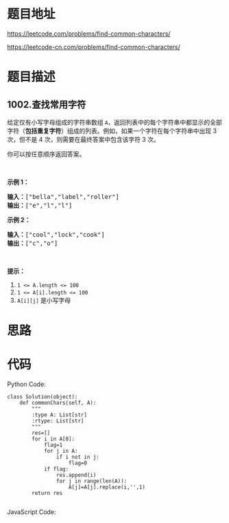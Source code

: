 # 题目地址
https://leetcode.com/problems/find-common-characters/

https://leetcode-cn.com/problems/find-common-characters/
# 题目描述
## 1002.查找常用字符
<p>给定仅有小写字母组成的字符串数组 <code>A</code>，返回列表中的每个字符串中都显示的全部字符（<strong>包括重复字符</strong>）组成的列表。例如，如果一个字符在每个字符串中出现 3 次，但不是 4 次，则需要在最终答案中包含该字符 3 次。</p>

<p>你可以按任意顺序返回答案。</p>

<p>&nbsp;</p>

<p><strong>示例 1：</strong></p>

<pre><strong>输入：</strong>[&quot;bella&quot;,&quot;label&quot;,&quot;roller&quot;]
<strong>输出：</strong>[&quot;e&quot;,&quot;l&quot;,&quot;l&quot;]
</pre>

<p><strong>示例 2：</strong></p>

<pre><strong>输入：</strong>[&quot;cool&quot;,&quot;lock&quot;,&quot;cook&quot;]
<strong>输出：</strong>[&quot;c&quot;,&quot;o&quot;]
</pre>

<p>&nbsp;</p>

<p><strong>提示：</strong></p>

<ol>
	<li><code>1 &lt;= A.length &lt;= 100</code></li>
	<li><code>1 &lt;= A[i].length &lt;= 100</code></li>
	<li><code>A[i][j]</code> 是小写字母</li>
</ol>

# 思路

# 代码
Python Code:

```
class Solution(object):
    def commonChars(self, A):
        """
        :type A: List[str]
        :rtype: List[str]
        """
        res=[]
        for i in A[0]:
            flag=1
            for j in A:
                if i not in j:
                    flag=0
            if flag:
                res.append(i)
                for j in range(len(A)):
                    A[j]=A[j].replace(i,'',1)
        return res
            
```
JavaScript Code:

```

```
